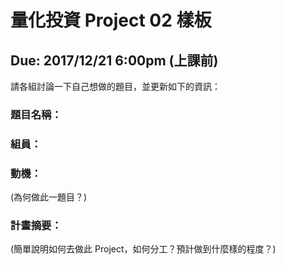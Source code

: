 # 量化投資 Project 02 樣板
## Due: 2017/12/21 6:00pm (上課前)

請各組討論一下自己想做的題目，並更新如下的資訊：

### 題目名稱：

### 組員：

### 動機：

(為何做此一題目？)

### 計畫摘要：

(簡單說明如何去做此 Project，如何分工？預計做到什麼樣的程度？)
